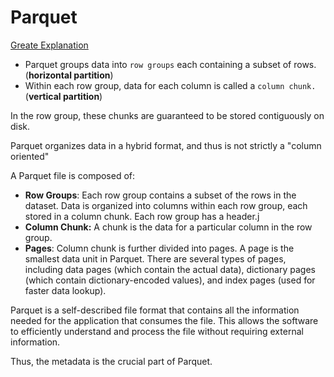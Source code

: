 # Parquet

[Greate Explanation](https://vutr.substack.com/p/the-overview-of-parquet-file-format)

- Parquet groups data into `row groups` each containing a subset of rows. (**horizontal partition**)
- Within each row group, data for each column is called a `column chunk.` (**vertical partition**)

In the row group, these chunks are guaranteed to be stored contiguously on disk.

Parquet organizes data in a hybrid format, and thus is not strictly a "column oriented"

A Parquet file is composed of:

- **Row Groups**: Each row group contains a subset of the rows in the dataset. Data is organized into columns within each row group, each stored in a column chunk. Each row group has a header.j
- **Column Chunk:** A chunk is the data for a particular column in the row group.
- **Pages**: Column chunk is further divided into pages. A page is the smallest data unit in Parquet. There are several types of pages, including data pages (which contain the actual data), dictionary pages (which contain dictionary-encoded values), and index pages (used for faster data lookup).

Parquet is a self-described file format that contains all the information needed for the application that consumes the file.
This allows the software to efficiently understand and process the file without requiring external information.

Thus, the metadata is the crucial part of Parquet.
